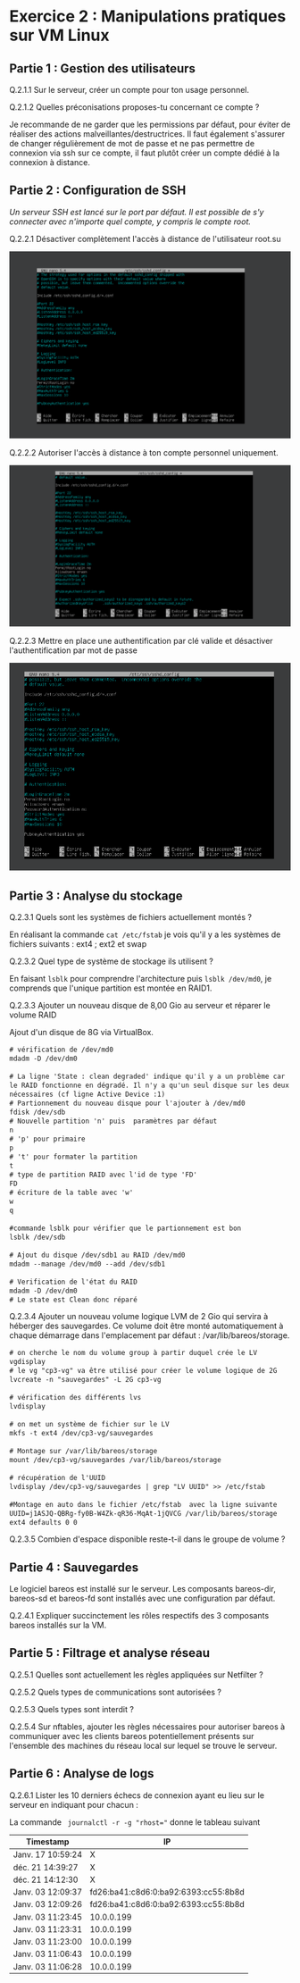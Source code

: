 # Exercice 2 : Manipulations pratiques sur VM Linux

## Partie 1 : Gestion des utilisateurs

Q.2.1.1 Sur le serveur, créer un compte pour ton usage personnel.
![]()

Q.2.1.2 Quelles préconisations proposes-tu concernant ce compte ?

Je recommande de ne garder que les permissions par défaut, pour éviter de réaliser des actions malveillantes/destructrices. 
Il faut également s'assurer de changer régulièrement de mot de passe et ne pas permettre de connexion via ssh sur ce compte, il faut plutôt créer un compte dédié à la connexion à distance. 

## Partie 2 : Configuration de SSH

*Un serveur SSH est lancé sur le port par défaut.
Il est possible de s'y connecter avec n'importe quel compte, y compris le compte root.*

Q.2.2.1 Désactiver complètement l'accès à distance de l'utilisateur root.su 

![](assets/ssh_1.png)

Q.2.2.2 Autoriser l'accès à distance à ton compte personnel uniquement.

![](assets/ssh_2.png)

Q.2.2.3 Mettre en place une authentification par clé valide et désactiver l'authentification par mot de passe

![](assets/ssh_3.png)

## Partie 3 : Analyse du stockage

Q.2.3.1 Quels sont les systèmes de fichiers actuellement montés ?

En réalisant la commande `cat /etc/fstab` je vois qu'il y a les systèmes de fichiers suivants : ext4 ; ext2 et swap  

Q.2.3.2 Quel type de système de stockage ils utilisent ?

En faisant `lsblk` pour comprendre l'architecture puis `lsblk /dev/md0`, je comprends que l'unique partition est montée en RAID1.

Q.2.3.3 Ajouter un nouveau disque de 8,00 Gio au serveur et réparer le volume RAID

Ajout d'un disque de 8G via VirtualBox. 

```
# vérification de /dev/md0
mdadm -D /dev/dm0

# La ligne 'State : clean degraded' indique qu'il y a un problème car le RAID fonctionne en dégradé. Il n'y a qu'un seul disque sur les deux nécessaires (cf ligne Active Device :1) 
# Partionnement du nouveau disque pour l'ajouter à /dev/md0
fdisk /dev/sdb
# Nouvelle partition 'n' puis  paramètres par défaut 
n
# 'p' pour primaire
p
# 't' pour formater la partition
t
# type de partition RAID avec l'id de type 'FD'
FD
# écriture de la table avec 'w'
w
q

#commande lsblk pour vérifier que le partionnement est bon
lsblk /dev/sdb

# Ajout du disque /dev/sdb1 au RAID /dev/md0
mdadm --manage /dev/md0 --add /dev/sdb1

# Verification de l'état du RAID
mdadm -D /dev/dm0
# Le state est Clean donc réparé
```


Q.2.3.4 Ajouter un nouveau volume logique LVM de 2 Gio qui servira à héberger des sauvegardes. Ce volume doit être monté automatiquement à chaque démarrage dans l'emplacement par défaut : /var/lib/bareos/storage.
```
# on cherche le nom du volume group à partir duquel crée le LV
vgdisplay
# le vg "cp3-vg" va être utilisé pour créer le volume logique de 2G
lvcreate -n "sauvegardes" -L 2G cp3-vg

# vérification des différents lvs
lvdisplay

# on met un système de fichier sur le LV
mkfs -t ext4 /dev/cp3-vg/sauvegardes

# Montage sur /var/lib/bareos/storage
mount /dev/cp3-vg/sauvegardes /var/lib/bareos/storage

# récupération de l'UUID
lvdisplay /dev/cp3-vg/sauvegardes | grep "LV UUID" >> /etc/fstab

#Montage en auto dans le fichier /etc/fstab  avec la ligne suivante 
UUID=j1ASJQ-QBRg-fy0B-W4Zk-qR36-MqAt-1jQVCG /var/lib/bareos/storage ext4 defaults 0 0
```

Q.2.3.5 Combien d'espace disponible reste-t-il dans le groupe de volume ?


## Partie 4 : Sauvegardes

Le logiciel bareos est installé sur le serveur.
Les composants bareos-dir, bareos-sd et bareos-fd sont installés avec une configuration par défaut.

Q.2.4.1 Expliquer succinctement les rôles respectifs des 3 composants bareos installés sur la VM.

## Partie 5 : Filtrage et analyse réseau

Q.2.5.1 Quelles sont actuellement les règles appliquées sur Netfilter ?

Q.2.5.2 Quels types de communications sont autorisées ?

Q.2.5.3 Quels types sont interdit ?

Q.2.5.4 Sur nftables, ajouter les règles nécessaires pour autoriser bareos à communiquer avec les clients bareos potentiellement présents sur l'ensemble des machines du réseau local sur lequel se trouve le serveur.



## Partie 6 : Analyse de logs

Q.2.6.1 Lister les 10 derniers échecs de connexion ayant eu lieu sur le serveur en indiquant pour chacun :

La commande ` journalctl -r -g "rhost="` donne le tableau suivant

| Timestamp         | IP                                   |
|-------------------|--------------------------------------|
| Janv. 17 10:59:24 | X                                    |
| déc. 21 14:39:27  | X                                    |
| déc. 21 14:12:30  | X                                    |
| Janv. 03 12:09:37 | fd26:ba41:c8d6:0:ba92:6393:cc55:8b8d |
| Janv. 03 12:09:26 | fd26:ba41:c8d6:0:ba92:6393:cc55:8b8d |
| Janv. 03 11:23:45 | 10.0.0.199                           |
| Janv. 03 11:23:31 | 10.0.0.199                           |
| Janv. 03 11:23:00 | 10.0.0.199                           |
| Janv. 03 11:06:43 | 10.0.0.199                           |
| Janv. 03 11:06:28 | 10.0.0.199                           |



